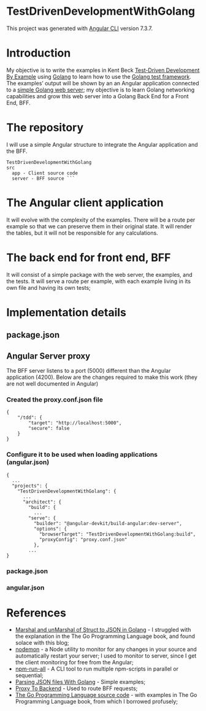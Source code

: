 # TestDrivenDevelopmentWithGolang
This project was generated with [Angular CLI](https://github.com/angular/angular-cli) version 7.3.7.

# Introduction
My objective is to write the examples in Kent Beck [Test-Driven Development By Example](https://www.eecs.yorku.ca/course_archive/2003-04/W/3311/sectionM/case_studies/money/KentBeck_TDD_byexample.pdf) using [Golang](https://golang.org/project/) to learn how to use the [Golang test framework](https://golang.org/pkg/testing/). The examples’ output will be shown by an an Angular application connected to a [simple Golang web server](https://github.com/enricofoltran/simple-go-server); my objective  is to learn Golang networking capabilities and grow this web server into a Golang Back End for a Front End, BFF.

# The repository
I will use a simple Angular structure to integrate the Angular application and the BFF.
````
TestDrivenDevelopmentWithGolang
src
  app - Client source code
  server - BFF source ```
````
# The Angular client application
It will evolve with the complexity of the examples.  There will be a route per example so that we can preserve them in their original state. It will render the tables, but it will not be responsible for any calculations.

# The back end for front end, BFF
It will consist of a simple package with the web server, the examples, and the tests. It will serve a route per example, with each example living in its own file and having its own tests;

# Implementation details
## package.json
## Angular Server proxy
The BFF server listens to a port (5000) different than the Angular application (4200). Below are the changes required to make this work (they are not well documented in Angular)
### Created the proxy.conf.json file
````
{
    "/tdd": {
        "target": "http://localhost:5000",
        "secure": false
    }
}
````
### Configure it to be used when loading applications (angular.json)
````
{
  ...
  "projects": {
    "TestDrivenDevelopmentWithGolang": {
      ...
      "architect": {
        "build": {
          ...
        "serve": {
          "builder": "@angular-devkit/build-angular:dev-server",
          "options": {
            "browserTarget": "TestDrivenDevelopmentWithGolang:build",
            "proxyConfig": "proxy.conf.json"
          },
        ...
}
````

### package.json
### angular.json

# References
- [Marshal and unMarshal of Struct to JSON in Golang](https://www.restapiexample.com/golang-tutorial/marshal-and-unmarshal-of-struct-data-using-golang/) - I struggled with the explanation in the The Go Programming Language book, and found solace with this blog;
- [nodemon](https://nodemon.io/) - a Node utility to monitor for any changes in your source and automatically restart your server; I used to monitor to server, since I get the client monitoring for free from the Angular;  
- [npm-run-all](https://www.npmjs.com/package/npm-run-all) - A CLI tool to run multiple npm-scripts in parallel or sequential;
- [Parsing JSON files With Golang](https://tutorialedge.net/golang/parsing-json-with-golang/) - Simple examples;
- [Proxy To Backend](https://github.com/angular/angular-cli/wiki/stories-proxy) - Used to route BFF requests;
- [The Go Programming Language source code](https://github.com/adonovan/gopl.io) - with examples in The Go Programming Language book, from which I borrowed profusely;
